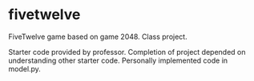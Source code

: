 # fivetwelve
FiveTwelve game based on game 2048. Class project.

Starter code provided by professor. Completion of project depended on understanding other starter code. Personally implemented code in model.py. 
